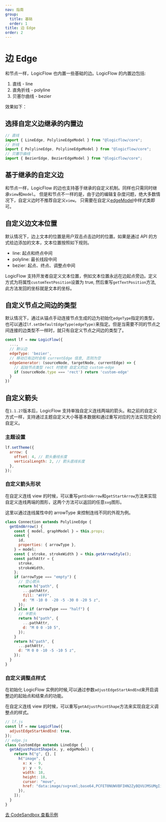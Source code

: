 ```yaml
---
nav: 指南
group:
  title: 基础
  order: 1
title: 边 Edge
order: 2
---
```


# 边 Edge

和节点一样，LogicFlow 也内置一些基础的边。LogicFlow 的内置边包括:

1. 直线 - line
1. 直角折线 - polyline
1. 贝塞尔曲线 - bezier

效果如下：

<code id="edge-shapes" src="../../src/tutorial/basic/edge/shapes"></code>


## 选择自定义边继承的内置边

```jsx | pure
// 直线
import { LineEdge, PolylineEdgeModel } from "@logicflow/core";
// 折线
import { PolylineEdge, PolylineEdgeModel } from "@logicflow/core";
// 贝塞尔曲线
import { BezierEdge, BezierEdgeModel } from "@logicflow/core";
```

## 基于继承的自定义边

和节点一样，LogicFlow 的边也支持基于继承的自定义机制。同样也只需同时继承`view`和`model`。
但是和节点不一样的是，由于边的编辑复杂度问题，绝大多数情况下，自定义边时不推荐自定义`view`。
只需要在自定义[edgeModel](zh/api/edgeModelApi)中样式类即可。

<code id="edge-custom" src="../../src/tutorial/basic/edge/custom"></code>

## 自定义边文本位置

默认情况下，边上文本的位置是用户双击点击边时的位置。如果是通过 API 的方式给边添加的文本，文本位置按照如下规则。

- line: 起点和终点中间
- polyline: 最长线段中间
- bezier: 起点、终点、调整点中间

LogicFlow 支持开发者自定义文本位置，例如文本位置永远在边起点旁边。定义方式为将属性`customTextPosition`设置为 true, 然后重写`getTextPosition`方法, 此方法发回的坐标就是文本的坐标。

<code id="edge-text" src="../../src/tutorial/basic/edge/textPosition"></code>

## 自定义节点之间边的类型

默认情况下，通过从锚点手动连接节点生成的边为初始化`edgeType`指定的类型，也可以通过`lf.setDefaultEdgeType(edgeType)`来指定。但是当需要不同的节点之间连接的边类型不一样时，就只有自定义节点之间边的类型了。

```jsx | pure
const lf = new LogicFlow({
  ...,
  // 默认边
  edgeType: 'bezier',
  // 移动已有边时会有 currentEdge 信息, 否则为空
  edgeGenerator: (sourceNode, targetNode, currentEdge) => {
    // 起始节点类型 rect 时使用 自定义的边 custom-edge
    if (sourceNode.type === 'rect') return 'custom-edge'
  }
})

```

## 自定义箭头

在`1.1.27`版本后，LogicFlow 支持单独自定义连线两端的箭头。和之前的自定义方式一样，支持通过主题自定义大小等基本数据和通过重写对应的方法实现完全的自定义。

### 主题设置

```jsx | pure
lf.setTheme({
  arrow: {
    offset: 4, // 箭头垂线长度
    verticalLength: 2, // 箭头底线长度
  },
});
```

### 自定义箭头形状

在自定义连线 view 的时候，可以重写`getEndArrow`和`getStartArrow`方法来实现自定义连线两端的图形，这两个方法可以返回的任意`svg`图形。

这里以通过连线属性中的 arrowType 来控制连线不同的外观为例。

```jsx | pure
class Connection extends PolylineEdge {
  getEndArrow() {
    const { model, graphModel } = this.props;
    const {
      id,
      properties: { arrowType },
    } = model;
    const { stroke, strokeWidth } = this.getArrowStyle();
    const pathAttr = {
      stroke,
      strokeWidth,
    };
    if (arrowType === "empty") {
      // 空心箭头
      return h("path", {
        ...pathAttr,
        fill: "#FFF",
        d: "M -10 0  -20 -5 -30 0 -20 5 z",
      });
    } else if (arrowType === "half") {
      // 半箭头
      return h("path", {
        ...pathAttr,
        d: "M 0 0 -10 5",
      });
    }
    return h("path", {
      ...pathAttr,
      d: "M 0 0 -10 -5 -10 5 z",
    });
  }
}
```

### 自定义调整点样式

在初始化 LogicFlow 实例的时候,可以通过参数`adjustEdgeStartAndEnd`来开启调整边的起始点和结束点的功能。

在自定义连线 view 的时候，可以重写`getAdjustPointShape`方法来实现自定义调整点的样式。

```jsx | pure
// lf.js
const lf = new LogicFlow({
  adjustEdgeStartAndEnd: true,
});
// edge.js
class CustomEdge extends LineEdge {
  getAdjustPointShape(x, y, edgeModel) {
    return h("g", {}, [
      h("image", {
        x: x - 9,
        y: y - 9,
        width: 18,
        height: 18,
        cursor: "move",
        href: "data:image/svg+xml;base64,PCFET0NUWVBFIHN2ZyBQVUJMSUMgIi0vL1czQy8vRFREIFNWRyAxLjEvL0VOIiAiaHR0cDovL3d3dy53My5vcmcvR3JhcGhpY3MvU1ZHLzEuMS9EVEQvc3ZnMTEuZHRkIj48c3ZnIHhtbG5zPSJodHRwOi8vd3d3LnczLm9yZy8yMDAwL3N2ZyIgeG1sbnM6eGxpbms9Imh0dHA6Ly93d3cudzMub3JnLzE5OTkveGxpbmsiIHdpZHRoPSIyMnB4IiBoZWlnaHQ9IjIycHgiIHZlcnNpb249IjEuMSI+PGNpcmNsZSBjeD0iMTEiIGN5PSIxMSIgcj0iNyIgc3Ryb2tlPSIjZmZmIiBmaWxsPSIjMjliNmYyIi8+PGNpcmNsZSBjeD0iMTEiIGN5PSIxMSIgcj0iMyIgc3Ryb2tlPSIjZmZmIiBmaWxsPSJ0cmFuc3BhcmVudCIvPjwvc3ZnPg==",
      }),
    ]);
  }
}
```
<a href="https://codesandbox.io/embed/logicflow026-edgeanimation-forked-fdg3v0?fontsize=14&hidenavigation=1&theme=dark" target="_blank"> 去 CodeSandbox 查看示例</a>

